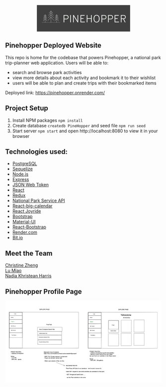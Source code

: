 <div align="center">
  <img src="./images/PINEHOPPER.png" alt="Pinehopper Logo" />
</div>

## Pinehopper Deployed Website

This repo is home for the codebase that powers Pinehopper, a national park trip-planner web application. Users will be able to:

- search and browse park activities
- view more details about each activity and bookmark it to their wishlist
- users will be able to plan and create trips with their bookmarked items

Deployed link: https://pinehopper.onrender.com/

## Project Setup

1. Install NPM packages `npm install`
2. Create database `createdb PineHopper` and seed file `npm run seed`
3. Start server `npm start` and open http://localhost:8080 to view it in your browser

## Technologies used:

- [PostgreSQL](https://www.postgresql.org)
- [Sequelize](https://sequelize.org)
- [Node.js](https://nodejs.org/en/)
- [Express](https://expressjs.com)
- [JSON Web Token](https://jwt.io)
- [React](https://reactjs.org)
- [Redux](https://redux.js.org)
- [National Park Service API](https://www.nps.gov/subjects/developer/api-documentation.htm#/)
- [React-big-calendar](https://github.com/jquense/react-big-calendar)
- [React Joyride](https://react-joyride.com/)
- [Bootstrap](https://getbootstrap.com/)
- [Material-UI](https://v4.mui.com/)
- [React-Bootstrap](https://react-bootstrap.github.io/)
- [Render.com](https://www.render.com/)
- [Bit.io](https://bit.io/)

## Meet the Team

[Christine Zheng](https://www.linkedin.com/in/zchristine/)<br />
[Lu Miao](https://www.linkedin.com/in/lu-miao-6o6/)<br />
[Nadia Khristean Harris](https://www.linkedin.com/in/nadia-khristean-harris/)

## Pinehopper Profile Page

<div align="center">
    <img src="./images/wireframe1.png" alt="Pinehopper Wireframe" width="500" />
</div>
